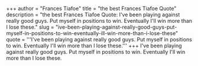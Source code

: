+++
author = "Frances Tiafoe"
title = "the best Frances Tiafoe Quote"
description = "the best Frances Tiafoe Quote: I've been playing against really good guys. Put myself in positions to win. Eventually I'll win more than I lose these."
slug = "ive-been-playing-against-really-good-guys-put-myself-in-positions-to-win-eventually-ill-win-more-than-i-lose-these"
quote = '''I've been playing against really good guys. Put myself in positions to win. Eventually I'll win more than I lose these.'''
+++
I've been playing against really good guys. Put myself in positions to win. Eventually I'll win more than I lose these.
